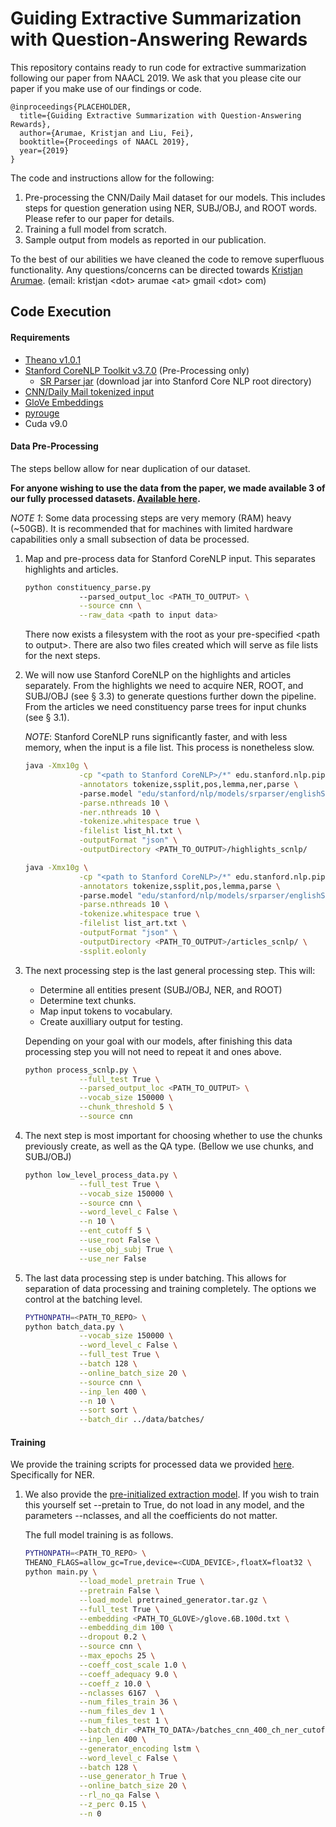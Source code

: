 # Guiding Extractive Summarization with Question-Answering Rewards

This repository contains ready to run code for extractive summarization following our paper from NAACL 2019.  We ask that you please cite our paper if you make use of our findings or code.
```
@inproceedings{PLACEHOLDER,
  title={Guiding Extractive Summarization with Question-Answering Rewards},
  author={Arumae, Kristjan and Liu, Fei},
  booktitle={Proceedings of NAACL 2019},
  year={2019}
}
```
The code and instructions allow for the following:
1. Pre-processing the CNN/Daily Mail dataset for our models.  This includes steps for question generation using NER, SUBJ/OBJ, and ROOT words.  Please refer to our paper for details.
2. Training a full model from scratch.
3. Sample output from models as reported in our publication.

To the best of our abilities we have cleaned the code to remove superfluous functionality.  Any questions/concerns can be directed towards [Kristjan Arumae](http://kristjanarumae.com/). (email: kristjan \<dot> arumae \<at> gmail \<dot> com)

## Code Execution
#### Requirements 
* [Theano v1.0.1](http://deeplearning.net/software/theano/install.html)
* [Stanford CoreNLP Toolkit v3.7.0](http://nlp.stanford.edu/software/stanford-corenlp-full-2016-10-31.zip) (Pre-Processing only)
  * [SR Parser jar](https://nlp.stanford.edu/software/stanford-srparser-2014-10-23-models.jar) (download jar into Stanford Core NLP root directory)
* [CNN/Daily Mail tokenized input](https://github.com/JafferWilson/Process-Data-of-CNN-DailyMail)
* [GloVe Embeddings](http://nlp.stanford.edu/data/glove.6B.zip) 
* [pyrouge](https://pypi.org/project/pyrouge/)
* Cuda v9.0

#### Data Pre-Processing
The steps bellow allow for near duplication of our dataset.

**For anyone wishing to use the data from the paper, we made available 3 of our fully processed datasets.  [Available here](https://drive.google.com/drive/folders/1s3lIrVgvcfDlk-xMm9a_WyTbUh_P4Awb?usp=sharing).**

*NOTE 1*: Some data processing steps are very memory (RAM) heavy (~50GB).  It is recommended that for machines with limited hardware capabilities only a small subsection of data be processed.
1. Map and pre-process data for Stanford CoreNLP input. This separates highlights and articles. 
    ```bash
    python constituency_parse.py 
                --parsed_output_loc <PATH_TO_OUTPUT> \
                --source cnn \
                --raw_data <path to input data>
    ```
    There now exists a filesystem with the root as your pre-specified \<path to output>.  There are also two files created which will serve as file lists for the next steps.   
    
2. We will now use Stanford CoreNLP on the highlights and articles separately.  From the highlights we need to acquire NER, ROOT, and SUBJ/OBJ (see § 3.3) to generate questions further down the pipeline.  From the articles we need constituency parse trees for input chunks (see § 3.1).
    
    *NOTE*: Stanford CoreNLP runs significantly faster, and with less memory, when the input is a file list.  This process is nonetheless slow. 
    ```bash
    java -Xmx10g \
                -cp "<path to Stanford CoreNLP>/*" edu.stanford.nlp.pipeline.StanfordCoreNLP \
                -annotators tokenize,ssplit,pos,lemma,ner,parse \ 
                -parse.model "edu/stanford/nlp/models/srparser/englishSR.ser.gz" \
                -parse.nthreads 10 \
                -ner.nthreads 10 \
                -tokenize.whitespace true \
                -filelist list_hl.txt \
                -outputFormat "json" \
                -outputDirectory <PATH_TO_OUTPUT>/highlights_scnlp/
    ```
    ```bash
    java -Xmx10g \
                -cp "<path to Stanford CoreNLP>/*" edu.stanford.nlp.pipeline.StanfordCoreNLP \
                -annotators tokenize,ssplit,pos,lemma,parse \ 
                -parse.model "edu/stanford/nlp/models/srparser/englishSR.ser.gz" \
                -parse.nthreads 10 \
                -tokenize.whitespace true \
                -filelist list_art.txt \
                -outputFormat "json" \
                -outputDirectory <PATH_TO_OUTPUT>/articles_scnlp/ \
                -ssplit.eolonly
    ```
   
3. The next processing step is the last general processing step.  This will:
    * Determine all entities present (SUBJ/OBJ, NER, and ROOT)
    * Determine text chunks. 
    * Map input tokens to vocabulary.
    * Create auxilliary output for testing.
    
    Depending on your goal with our models, after finishing this data processing step you will not need to repeat it and ones above. 

    ```bash
    python process_scnlp.py \
                --full_test True \
                --parsed_output_loc <PATH_TO_OUTPUT> \
                --vocab_size 150000 \
                --chunk_threshold 5 \
                --source cnn
    ```
4. The next step is most important for choosing whether to use the chunks previously create, as well as the QA type. (Bellow we use chunks, and SUBJ/OBJ)
    
    ```bash
    python low_level_process_data.py \
                --full_test True \
                --vocab_size 150000 \
                --source cnn \
                --word_level_c False \
                --n 10 \
                --ent_cutoff 5 \
                --use_root False \
                --use_obj_subj True \
                --use_ner False
    ```
5. The last data processing step is under batching.  This allows for separation of data processing and training completely.  The options we control at the batching level.
    ```bash
    PYTHONPATH=<PATH_TO_REPO> \
    python batch_data.py \
                --vocab_size 150000 \
                --word_level_c False \
                --full_test True \
                --batch 128 \
                --online_batch_size 20 \
                --source cnn \
                --inp_len 400 \
                --n 10 \
                --sort sort \
                --batch_dir ../data/batches/
    ```
 
#### Training
We provide the training scripts for processed data we provided [here](https://drive.google.com/drive/folders/1s3lIrVgvcfDlk-xMm9a_WyTbUh_P4Awb?usp=sharing).  Specifically for NER.

1. We also provide the [pre-initialized extraction model](https://drive.google.com/open?id=15XigyTlVMHyQzvmxcC7UXGWTZ83X0Wdo).  If you wish to train this yourself set --pretain to True, do not load in any model, and the parameters --nclasses, and all the coefficients do not matter.

   The full model training is as follows.
    ```bash
    PYTHONPATH=<PATH_TO_REPO> \
    THEANO_FLAGS=allow_gc=True,device=<CUDA_DEVICE>,floatX=float32 \
    python main.py \
                --load_model_pretrain True \
                --pretrain False \
                --load_model pretrained_generator.tar.gz \
                --full_test True \
                --embedding <PATH_TO_GLOVE>/glove.6B.100d.txt \
                --embedding_dim 100 \
                --dropout 0.2 \
                --source cnn \
                --max_epochs 25 \
                --coeff_cost_scale 1.0 \
                --coeff_adequacy 9.0 \
                --coeff_z 10.0 \
                --nclasses 6167  \
                --num_files_train 36 \
                --num_files_dev 1 \
                --num_files_test 1 \
                --batch_dir <PATH_TO_DATA>/batches_cnn_400_ch_ner_cutoff_5/ \
                --inp_len 400 \
                --generator_encoding lstm \
                --word_level_c False \
                --batch 128 \
                --use_generator_h True \
                --online_batch_size 20 \
                --rl_no_qa False \
                --z_perc 0.15 \
                --n 0
    ```